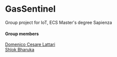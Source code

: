 # GasSentinel
Group project for IoT, ECS Master's degree Sapienza
#### Group members
<a href="https://www.linkedin.com/in/domenico-lattari-0947b9225/">Domenico Cesare Lattari</a>\
<a href="https://www.linkedin.com/in/shlok-bharuka-890554222/">Shlok Bharuka</a>
